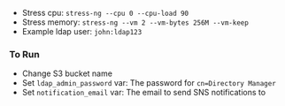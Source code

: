 - Stress cpu: `stress-ng --cpu 0 --cpu-load 90`
- Stress memory: `stress-ng --vm 2 --vm-bytes 256M --vm-keep`
- Example ldap user: `john:ldap123`

### To Run

- Change S3 bucket name
- Set `ldap_admin_password` var: The password for `cn=Directory Manager`
- Set `notification_email` var: The email to send SNS notifications to
